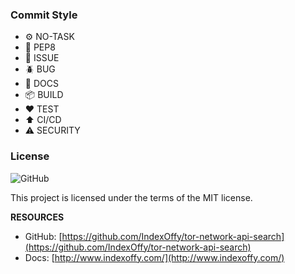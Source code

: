 ### Commit Style

- ⚙️ NO-TASK
- 📝 PEP8
- 📌 ISSUE
- 🪲 BUG
- 📘 DOCS
- 📦 BUILD
- ❤️️ TEST
- ⬆️ CI/CD
- ⚠️ SECURITY

### License

![GitHub](https://img.shields.io/github/license/IndexOffy/tor-network-dataset?style=flat-square)

This project is licensed under the terms of the MIT license.

**RESOURCES**

- GitHub: [https://github.com/IndexOffy/tor-network-api-search](https://github.com/IndexOffy/tor-network-api-search)
- Docs:   [http://www.indexoffy.com/](http://www.indexoffy.com/)
